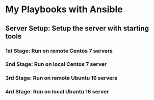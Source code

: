 # My Playbooks with Ansible

## Server Setup: Setup the server with starting tools

### 1st Stage: Run on remote Centos 7 servers

### 2nd Stage: Run on local Centos 7 server

### 3rd Stage: Run on remote Ubuntu 16 servers

### 4rd Stage: Run on local Ubuntu 16 server

